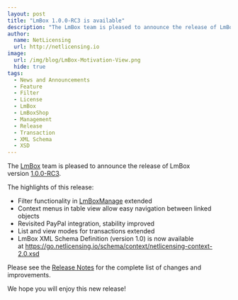 ```yaml
---
layout: post
title: "LmBox 1.0.0-RC3 is available"
description: "The LmBox team is pleased to announce the release of LmBox version 1.0.0-RC3"
author:
  name: NetLicensing
  url: http://netlicensing.io
image:
  url: /img/blog/LmBox-Motivation-View.png
  hide: true
tags:
  - News and Announcements
  - Feature
  - Filter
  - License
  - LmBox
  - LmBoxShop
  - Management
  - Release
  - Transaction
  - XML Schema
  - XSD
---
```


The <a title="LmBox - Innovative License Management Solution" href="http://netlicensing.io">LmBox</a> team is pleased to announce the release of LmBox version <a title="Release Notes - LmBox 1.0.0-RC3" href="https://www.labs64.de/confluence/x/wwCo" target="_blank">1.0.0-RC3</a>.

The highlights of this release:

  * Filter functionality in <a title="LmBoxManage" href="https://go.netlicensing.io/app/v2/?lc=4b566c7e20&source=lmbox001" target="_blank">LmBoxManage</a> extended
  * Context menus in table view allow easy navigation between linked objects
  * Revisited PayPal integration, stability improved
  * List and view modes for transactions extended
  * LmBox XML Schema Definition (version 1.0) is now available at <a title="LmBox XML Schema" href="https://go.netlicensing.io/schema/context/netlicensing-context-2.0.xsd" target="_blank">https://go.netlicensing.io/schema/context/netlicensing-context-2.0.xsd</a>

Please see the <a title="Release Notes - LmBox 1.0.0-RC3" href="https://www.labs64.de/confluence/x/wwCo" target="_blank">Release Notes</a> for the complete list of changes and improvements.

We hope you will enjoy this new release!

